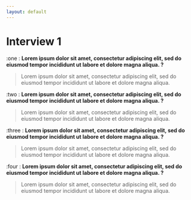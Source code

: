 ```yaml
---
layout: default
---
```


# Interview 1

:one : __Lorem ipsum dolor sit amet, consectetur adipiscing elit, sed do eiusmod tempor incididunt ut labore et dolore magna aliqua. ?__
>Lorem ipsum dolor sit amet, consectetur adipiscing elit, sed do eiusmod tempor incididunt ut labore et dolore magna aliqua.

:two : __Lorem ipsum dolor sit amet, consectetur adipiscing elit, sed do eiusmod tempor incididunt ut labore et dolore magna aliqua. ?__
>Lorem ipsum dolor sit amet, consectetur adipiscing elit, sed do eiusmod tempor incididunt ut labore et dolore magna aliqua.

:three : __Lorem ipsum dolor sit amet, consectetur adipiscing elit, sed do eiusmod tempor incididunt ut labore et dolore magna aliqua. ?__
>Lorem ipsum dolor sit amet, consectetur adipiscing elit, sed do eiusmod tempor incididunt ut labore et dolore magna aliqua.

:four : __Lorem ipsum dolor sit amet, consectetur adipiscing elit, sed do eiusmod tempor incididunt ut labore et dolore magna aliqua. ?__
>Lorem ipsum dolor sit amet, consectetur adipiscing elit, sed do eiusmod tempor incididunt ut labore et dolore magna aliqua.
